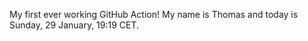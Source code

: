My first ever working GitHub Action!
My name is Thomas and today is Sunday, 29 January, 19:19 CET. 

